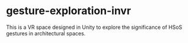 # gesture-exploration-invr

This is a VR space designed in Unity to explore the significance of HSoS gestures in architectural spaces. 
